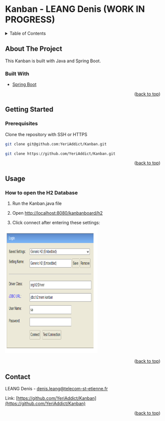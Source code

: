 # Kanban - LEANG Denis (WORK IN PROGRESS)

<!-- TABLE OF CONTENTS -->
<details>
  <summary>Table of Contents</summary>
  <ol>
    <li>
      <a href="#about-the-project">About The Project</a>
      <ul>
        <li><a href="#built-with">Built With</a></li>
      </ul>
    </li>
    <li>
      <a href="#getting-started">Getting Started</a>
      <ul>
        <li><a href="#prerequisites">Prerequisites</a></li>
      </ul>
    </li>
    <li><a href="#usage">Usage</a>
      <ul>
        <li><a href="#how-to-open-h2">How to open the H2 database</a></li>
      </ul>
    </li>
    <li><a href="#contact">Contact</a></li>
  </ol>
</details>

<!-- ABOUT THE PROJECT -->
## About The Project

This Kanban is built with Java and Spring Boot.

### Built With

* [Spring Boot](https://spring.io/projects/spring-boot)

<p align="right">(<a href="#top">back to top</a>)</p>

<!-- GETTING STARTED -->
## Getting Started

### Prerequisites

Clone the repository with SSH or HTTPS
   ```sh
   git clone git@github.com:YeriAddict/Kanban.git
   ```
   ```sh
   git clone https://github.com/YeriAddict/Kanban.git
   ```
<p align="right">(<a href="#top">back to top</a>)</p>

<!-- USAGE EXAMPLES -->
## Usage

### How to open the H2 Database

1. Run the Kanban.java file

2. Open [http://localhost:8080/kanbanboard/h2](http://localhost:8080/kanbanboard/h2)

3. Click connect after entering these settings: 

<img src="images/login.png" alt="Logo" width="300" height="400">

<p align="right">(<a href="#top">back to top</a>)</p>

<!-- CONTACT -->
## Contact

LEANG Denis - denis.leang@telecom-st-etienne.fr 

Link: [https://github.com/YeriAddict/Kanban](https://github.com/YeriAddict/Kanban)

<p align="right">(<a href="#top">back to top</a>)</p>
